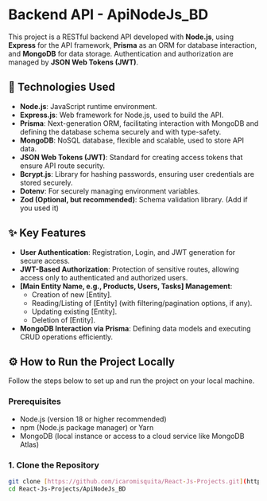 # Backend API - ApiNodeJs_BD

This project is a RESTful backend API developed with **Node.js**, using **Express** for the API framework, **Prisma** as an ORM for database interaction, and **MongoDB** for data storage. Authentication and authorization are managed by **JSON Web Tokens (JWT)**.

## 🚀 Technologies Used

* **Node.js**: JavaScript runtime environment.
* **Express.js**: Web framework for Node.js, used to build the API.
* **Prisma**: Next-generation ORM, facilitating interaction with MongoDB and defining the database schema securely and with type-safety.
* **MongoDB**: NoSQL database, flexible and scalable, used to store API data.
* **JSON Web Tokens (JWT)**: Standard for creating access tokens that ensure API route security.
* **Bcrypt.js**: Library for hashing passwords, ensuring user credentials are stored securely.
* **Dotenv**: For securely managing environment variables.
* **Zod (Optional, but recommended)**: Schema validation library. (Add if you used it)

## ✨ Key Features

* **User Authentication**: Registration, Login, and JWT generation for secure access.
* **JWT-Based Authorization**: Protection of sensitive routes, allowing access only to authenticated and authorized users.
* **[Main Entity Name, e.g., Products, Users, Tasks] Management**:
    * Creation of new [Entity].
    * Reading/Listing of [Entity] (with filtering/pagination options, if any).
    * Updating existing [Entity].
    * Deletion of [Entity].
* **MongoDB Interaction via Prisma**: Defining data models and executing CRUD operations efficiently.

## ⚙️ How to Run the Project Locally

Follow the steps below to set up and run the project on your local machine.

### Prerequisites

* Node.js (version 18 or higher recommended)
* npm (Node.js package manager) or Yarn
* MongoDB (local instance or access to a cloud service like MongoDB Atlas)

### 1. Clone the Repository

```bash
git clone [https://github.com/icaromisquita/React-Js-Projects.git](https://github.com/icaromisquita/React-Js-Projects.git)
cd React-Js-Projects/ApiNodeJs_BD

